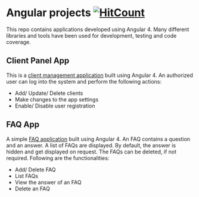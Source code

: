 # Angular projects [![HitCount](http://hits.dwyl.io/aaradhanas/angular.svg)](http://hits.dwyl.io/aaradhanas/angular)

This repo contains applications developed using Angular 4. Many different libraries and tools have been used for development, testing and code coverage.

## Client Panel App

This is a [client management application](https://github.com/aaradhanas/angular/tree/master/ClientPanel) built using Angular 4. An authorized user can log into the system and perform the following actions:

- Add/ Update/ Delete clients
- Make changes to the app settings
- Enable/ Disable user registration

## FAQ App

A simple [FAQ application](https://github.com/aaradhanas/angular/tree/master/FAQApp) built using Angular 4. An FAQ contains a question and an answer. A list of FAQs are displayed. By default, the answer is hidden and get displayed on request. The FAQs can be deleted, if not required. Following are the functionalities:

- Add/ Delete FAQ
- List FAQs
- View the answer of an FAQ
- Delete an FAQ
